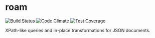 roam
=

[![Build Status](https://travis-ci.org/ketilovre/roam.svg?branch=master)](https://travis-ci.org/ketilovre/roam)
[![Code Climate](https://codeclimate.com/github/ketilovre/jpath/badges/gpa.svg)](https://codeclimate.com/github/ketilovre/jpath)
[![Test Coverage](https://codeclimate.com/github/ketilovre/jpath/badges/coverage.svg)](https://codeclimate.com/github/ketilovre/jpath)

XPath-like queries and in-place transformations for JSON documents.

